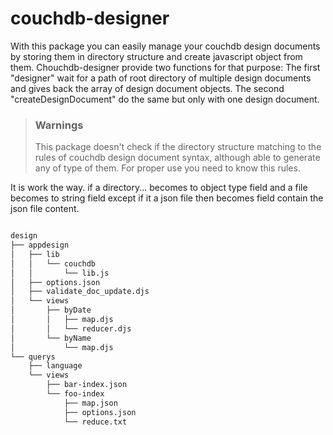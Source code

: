 # couchdb-designer

With this package you can easily manage your couchdb design documents by storing them in directory structure and create javascript object from them. Chouchdb-designer provide two functions for that purpose: The first "designer" wait for a path of root directory of multiple design documents and gives back the array of design document objects. The second "createDesignDocument" do the same but only with one design document. 

>### Warnings
>This package doesn't check if the directory structure matching to the rules of couchdb design document syntax, although able to generate any of type of them. For proper use you need to know this rules.

It is work the way. if a directory... becomes to object type field and a file becomes to string field except if it a json file then becomes field contain the json file content.

```bash

design
├── appdesign
│   ├── lib
│   │   └── couchdb
│   │       └── lib.js
│   ├── options.json
│   ├── validate_doc_update.djs
│   └── views
│       ├── byDate
│       │   ├── map.djs
│       │   └── reducer.djs
│       └── byName
│           └── map.djs
└── querys
    ├── language
    └── views
        ├── bar-index.json
        └── foo-index
            ├── map.json
            ├── options.json
            └── reduce.txt

```